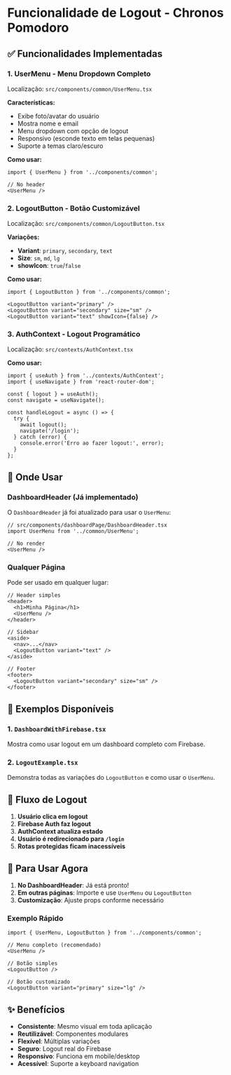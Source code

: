 # Funcionalidade de Logout - Chronos Pomodoro

## ✅ Funcionalidades Implementadas

### 1. **UserMenu** - Menu Dropdown Completo
Localização: `src/components/common/UserMenu.tsx`

**Características:**
- Exibe foto/avatar do usuário
- Mostra nome e email
- Menu dropdown com opção de logout
- Responsivo (esconde texto em telas pequenas)
- Suporte a temas claro/escuro

**Como usar:**
```tsx
import { UserMenu } from '../components/common';

// No header
<UserMenu />
```

### 2. **LogoutButton** - Botão Customizável
Localização: `src/components/common/LogoutButton.tsx`

**Variações:**
- **Variant**: `primary`, `secondary`, `text`
- **Size**: `sm`, `md`, `lg`
- **showIcon**: `true`/`false`

**Como usar:**
```tsx
import { LogoutButton } from '../components/common';

<LogoutButton variant="primary" />
<LogoutButton variant="secondary" size="sm" />
<LogoutButton variant="text" showIcon={false} />
```

### 3. **AuthContext** - Logout Programático
Localização: `src/contexts/AuthContext.tsx`

**Como usar:**
```tsx
import { useAuth } from '../contexts/AuthContext';
import { useNavigate } from 'react-router-dom';

const { logout } = useAuth();
const navigate = useNavigate();

const handleLogout = async () => {
  try {
    await logout();
    navigate('/login');
  } catch (error) {
    console.error('Erro ao fazer logout:', error);
  }
};
```

## 🎯 Onde Usar

### DashboardHeader (Já implementado)
O `DashboardHeader` já foi atualizado para usar o `UserMenu`:

```tsx
// src/components/dashboardPage/DashboardHeader.tsx
import UserMenu from '../common/UserMenu';

// No render
<UserMenu />
```

### Qualquer Página
Pode ser usado em qualquer lugar:

```tsx
// Header simples
<header>
  <h1>Minha Página</h1>
  <UserMenu />
</header>

// Sidebar
<aside>
  <nav>...</nav>
  <LogoutButton variant="text" />
</aside>

// Footer
<footer>
  <LogoutButton variant="secondary" size="sm" />
</footer>
```

## 📝 Exemplos Disponíveis

### 1. `DashboardWithFirebase.tsx`
Mostra como usar logout em um dashboard completo com Firebase.

### 2. `LogoutExample.tsx`
Demonstra todas as variações do `LogoutButton` e como usar o `UserMenu`.

## 🔄 Fluxo de Logout

1. **Usuário clica em logout**
2. **Firebase Auth faz logout**
3. **AuthContext atualiza estado**
4. **Usuário é redirecionado para `/login`**
5. **Rotas protegidas ficam inacessíveis**

## 🚀 Para Usar Agora

1. **No DashboardHeader**: Já está pronto!
2. **Em outras páginas**: Importe e use `UserMenu` ou `LogoutButton`
3. **Customização**: Ajuste props conforme necessário

### Exemplo Rápido
```tsx
import { UserMenu, LogoutButton } from '../components/common';

// Menu completo (recomendado)
<UserMenu />

// Botão simples
<LogoutButton />

// Botão customizado
<LogoutButton variant="primary" size="lg" />
```

## ✨ Benefícios

- **Consistente**: Mesmo visual em toda aplicação
- **Reutilizável**: Componentes modulares
- **Flexível**: Múltiplas variações
- **Seguro**: Logout real do Firebase
- **Responsivo**: Funciona em mobile/desktop
- **Acessível**: Suporte a keyboard navigation